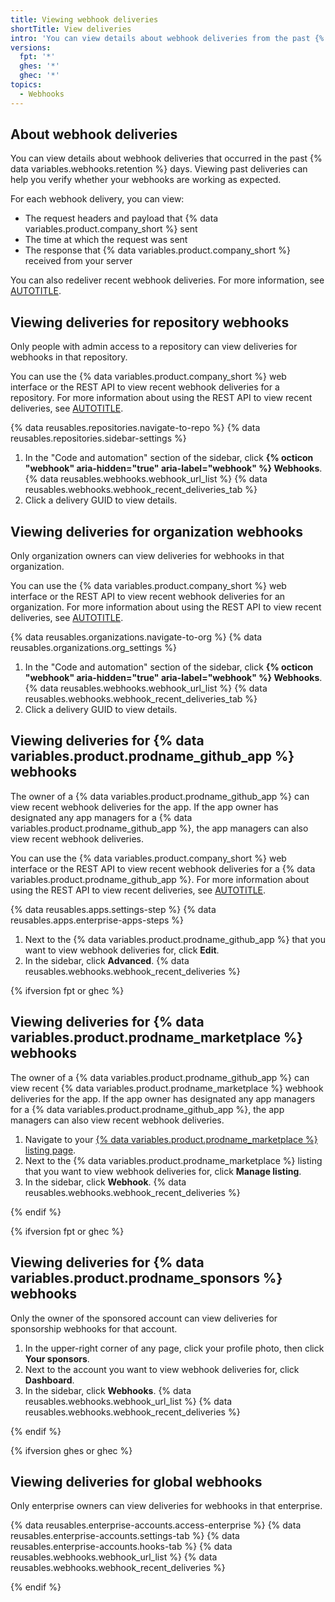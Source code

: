 ```yaml
---
title: Viewing webhook deliveries
shortTitle: View deliveries
intro: 'You can view details about webhook deliveries from the past {% data variables.webhooks.retention %} days.'
versions:
  fpt: '*'
  ghes: '*'
  ghec: '*'
topics:
  - Webhooks
---
```


## About webhook deliveries

You can view details about webhook deliveries that occurred in the past {% data variables.webhooks.retention %} days. Viewing past deliveries can help you verify whether your webhooks are working as expected.

For each webhook delivery, you can view:

* The request headers and payload that {% data variables.product.company_short %} sent
* The time at which the request was sent
* The response that {% data variables.product.company_short %} received from your server

You can also redeliver recent webhook deliveries. For more information, see [AUTOTITLE](/webhooks/testing-and-troubleshooting-webhooks/redelivering-webhooks).

## Viewing deliveries for repository webhooks

Only people with admin access to a repository can view deliveries for webhooks in that repository.

You can use the {% data variables.product.company_short %} web interface or the REST API to view recent webhook deliveries for a repository. For more information about using the REST API to view recent deliveries, see [AUTOTITLE](/rest/webhooks/repo-deliveries).

{% data reusables.repositories.navigate-to-repo %}
{% data reusables.repositories.sidebar-settings %}
1. In the "Code and automation" section of the sidebar, click **{% octicon "webhook" aria-hidden="true" aria-label="webhook" %} Webhooks**.
{% data reusables.webhooks.webhook_url_list %}
{% data reusables.webhooks.webhook_recent_deliveries_tab %}
1. Click a delivery GUID to view details.

## Viewing deliveries for organization webhooks

Only organization owners can view deliveries for webhooks in that organization.

You can use the {% data variables.product.company_short %} web interface or the REST API to view recent webhook deliveries for an organization. For more information about using the REST API to view recent deliveries, see [AUTOTITLE](/rest/orgs/webhooks).

{% data reusables.organizations.navigate-to-org %}
{% data reusables.organizations.org_settings %}
1. In the "Code and automation" section of the sidebar, click **{% octicon "webhook" aria-hidden="true" aria-label="webhook" %} Webhooks**.
{% data reusables.webhooks.webhook_url_list %}
{% data reusables.webhooks.webhook_recent_deliveries_tab %}
1. Click a delivery GUID to view details.

## Viewing deliveries for {% data variables.product.prodname_github_app %} webhooks

The owner of a {% data variables.product.prodname_github_app %} can view recent webhook deliveries for the app. If the app owner has designated any app managers for a {% data variables.product.prodname_github_app %}, the app managers can also view recent webhook deliveries.

You can use the {% data variables.product.company_short %} web interface or the REST API to view recent webhook deliveries for a {% data variables.product.prodname_github_app %}. For more information about using the REST API to view recent deliveries, see [AUTOTITLE](/rest/apps/webhooks).

{% data reusables.apps.settings-step %}
{% data reusables.apps.enterprise-apps-steps %}
1. Next to the {% data variables.product.prodname_github_app %} that you want to view webhook deliveries for, click **Edit**.
1. In the sidebar, click **Advanced**.
{% data reusables.webhooks.webhook_recent_deliveries %}

{% ifversion fpt or ghec %}

## Viewing deliveries for {% data variables.product.prodname_marketplace %} webhooks

The owner of a {% data variables.product.prodname_github_app %} can view recent {% data variables.product.prodname_marketplace %} webhook deliveries for the app. If the app owner has designated any app managers for a {% data variables.product.prodname_github_app %}, the app managers can also view recent webhook deliveries.

1. Navigate to your [{% data variables.product.prodname_marketplace %} listing page](https://github.com/marketplace/manage).
1. Next to the {% data variables.product.prodname_marketplace %} listing that you want to view webhook deliveries for, click **Manage listing**.
1. In the sidebar, click **Webhook**.
{% data reusables.webhooks.webhook_recent_deliveries %}

{% endif %}

{% ifversion fpt or ghec %}

## Viewing deliveries for {% data variables.product.prodname_sponsors %} webhooks

Only the owner of the sponsored account can view deliveries for sponsorship webhooks for that account.

1. In the upper-right corner of any page, click your profile photo, then click **Your sponsors**.
1. Next to the account you want to view webhook deliveries for, click **Dashboard**.
1. In the sidebar, click **Webhooks**.
{% data reusables.webhooks.webhook_url_list %}
{% data reusables.webhooks.webhook_recent_deliveries %}

{% endif %}

{% ifversion ghes or ghec %}

## Viewing deliveries for global webhooks

Only enterprise owners can view deliveries for webhooks in that enterprise.

{% data reusables.enterprise-accounts.access-enterprise %}
{% data reusables.enterprise-accounts.settings-tab %}
{% data reusables.enterprise-accounts.hooks-tab %}
{% data reusables.webhooks.webhook_url_list %}
{% data reusables.webhooks.webhook_recent_deliveries %}

{% endif %}
